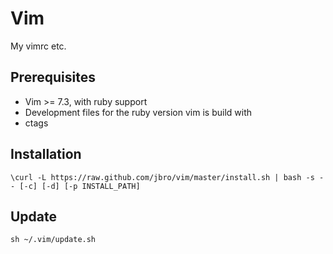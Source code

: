 Vim
===
My vimrc etc.

Prerequisites
-------------
- Vim >= 7.3, with ruby support
- Development files for the ruby version vim is build with
- ctags

Installation
------------
    \curl -L https://raw.github.com/jbro/vim/master/install.sh | bash -s -- [-c] [-d] [-p INSTALL_PATH]

Update
------
    sh ~/.vim/update.sh
